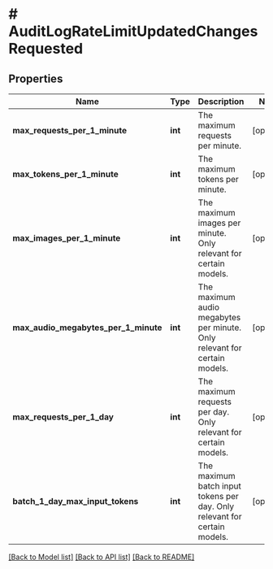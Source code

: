 # # AuditLogRateLimitUpdatedChangesRequested

## Properties

Name | Type | Description | Notes
------------ | ------------- | ------------- | -------------
**max_requests_per_1_minute** | **int** | The maximum requests per minute. | [optional]
**max_tokens_per_1_minute** | **int** | The maximum tokens per minute. | [optional]
**max_images_per_1_minute** | **int** | The maximum images per minute. Only relevant for certain models. | [optional]
**max_audio_megabytes_per_1_minute** | **int** | The maximum audio megabytes per minute. Only relevant for certain models. | [optional]
**max_requests_per_1_day** | **int** | The maximum requests per day. Only relevant for certain models. | [optional]
**batch_1_day_max_input_tokens** | **int** | The maximum batch input tokens per day. Only relevant for certain models. | [optional]

[[Back to Model list]](../../README.md#models) [[Back to API list]](../../README.md#endpoints) [[Back to README]](../../README.md)
